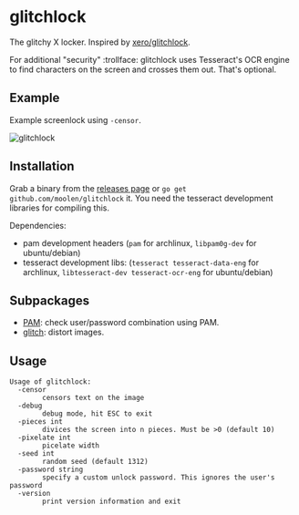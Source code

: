 # glitchlock
The glitchy X locker. Inspired by [xero/glitchlock](https://github.com/xero/glitchlock).

For additional "security" :trollface: glitchlock uses Tesseract's OCR engine to find characters on the screen and crosses them out. That's optional.

## Example

Example screenlock using `-censor`.

![glitchlock](https://i.imgur.com/kPwL42n.png)

## Installation

Grab a binary from the [releases page](https://github.com/moolen/glitchlock/releases) or `go get github.com/moolen/glitchlock` it. You need the tesseract development libraries for compiling this.

Dependencies:

* pam development headers (`pam` for archlinux, `libpam0g-dev` for ubuntu/debian)
* tesseract development libs: (`tesseract tesseract-data-eng` for archlinux, `libtesseract-dev tesseract-ocr-eng` for ubuntu/debian)

## Subpackages

* [PAM](https://github.com/moolen/glitchlock/blob/master/pam): check user/password combination using PAM.
* [glitch](https://github.com/moolen/glitchlock/blob/master/glitch): distort images.

## Usage

```
Usage of glitchlock:
  -censor
        censors text on the image
  -debug
        debug mode, hit ESC to exit
  -pieces int
        divices the screen into n pieces. Must be >0 (default 10)
  -pixelate int
        picelate width
  -seed int
        random seed (default 1312)
  -password string
        specify a custom unlock password. This ignores the user's password
  -version
        print version information and exit
```
